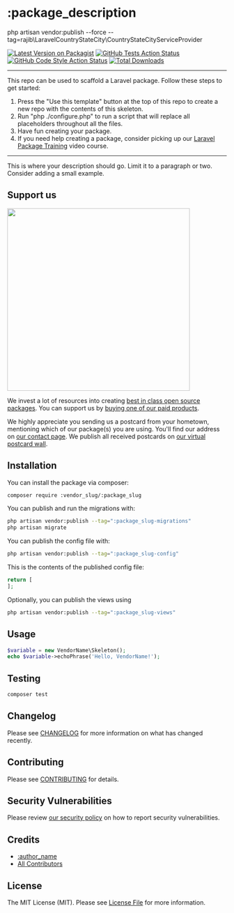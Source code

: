# :package_description

php artisan vendor:publish --force --tag=rajib\LaravelCountryStateCity\CountryStateCityServiceProvider

[![Latest Version on Packagist](https://img.shields.io/packagist/v/:vendor_slug/:package_slug.svg?style=flat-square)](https://packagist.org/packages/:vendor_slug/:package_slug)
[![GitHub Tests Action Status](https://img.shields.io/github/actions/workflow/status/:vendor_slug/:package_slug/run-tests.yml?branch=main&label=tests&style=flat-square)](https://github.com/:vendor_slug/:package_slug/actions?query=workflow%3Arun-tests+branch%3Amain)
[![GitHub Code Style Action Status](https://img.shields.io/github/actions/workflow/status/:vendor_slug/:package_slug/fix-php-code-style-issues.yml?branch=main&label=code%20style&style=flat-square)](https://github.com/:vendor_slug/:package_slug/actions?query=workflow%3A"Fix+PHP+code+style+issues"+branch%3Amain)
[![Total Downloads](https://img.shields.io/packagist/dt/:vendor_slug/:package_slug.svg?style=flat-square)](https://packagist.org/packages/:vendor_slug/:package_slug)
<!--delete-->
---
This repo can be used to scaffold a Laravel package. Follow these steps to get started:

1. Press the "Use this template" button at the top of this repo to create a new repo with the contents of this skeleton.
2. Run "php ./configure.php" to run a script that will replace all placeholders throughout all the files.
3. Have fun creating your package.
4. If you need help creating a package, consider picking up our <a href="https://laravelpackage.training">Laravel Package Training</a> video course.
---
<!--/delete-->
This is where your description should go. Limit it to a paragraph or two. Consider adding a small example.

## Support us

[<img src="https://github-ads.s3.eu-central-1.amazonaws.com/:package_name.jpg?t=1" width="419px" />](https://spatie.be/github-ad-click/:package_name)

We invest a lot of resources into creating [best in class open source packages](https://spatie.be/open-source). You can support us by [buying one of our paid products](https://spatie.be/open-source/support-us).

We highly appreciate you sending us a postcard from your hometown, mentioning which of our package(s) you are using. You'll find our address on [our contact page](https://spatie.be/about-us). We publish all received postcards on [our virtual postcard wall](https://spatie.be/open-source/postcards).

## Installation

You can install the package via composer:

```bash
composer require :vendor_slug/:package_slug
```

You can publish and run the migrations with:

```bash
php artisan vendor:publish --tag=":package_slug-migrations"
php artisan migrate
```

You can publish the config file with:

```bash
php artisan vendor:publish --tag=":package_slug-config"
```

This is the contents of the published config file:

```php
return [
];
```

Optionally, you can publish the views using

```bash
php artisan vendor:publish --tag=":package_slug-views"
```

## Usage

```php
$variable = new VendorName\Skeleton();
echo $variable->echoPhrase('Hello, VendorName!');
```

## Testing

```bash
composer test
```

## Changelog

Please see [CHANGELOG](CHANGELOG.md) for more information on what has changed recently.

## Contributing

Please see [CONTRIBUTING](CONTRIBUTING.md) for details.

## Security Vulnerabilities

Please review [our security policy](../../security/policy) on how to report security vulnerabilities.

## Credits

- [:author_name](https://github.com/:author_username)
- [All Contributors](../../contributors)

## License

The MIT License (MIT). Please see [License File](LICENSE.md) for more information.
